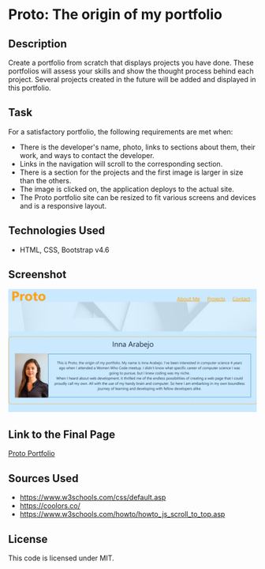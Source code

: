 # Proto: The origin of my portfolio

## Description
Create a portfolio from scratch that displays projects you have done. These portfolios will assess your skills and show the thought process behind each project. Several projects created in the future will be added and displayed in this portfolio.

## Task
For a satisfactory portfolio, the following requirements are met when:
  - There is the developer's name, photo, links to sections about them, their work, and ways to contact the developer.
  - Links in the navigation will scroll to the corresponding section.
  - There is a section for the projects and the first image is larger in size than the others.
  - The image is clicked on, the application deploys to the actual site.
  - The Proto portfolio site can be resized to fit various screens and devices and is a responsive layout.

## Technologies Used
- HTML, CSS, Bootstrap v4.6

## Screenshot
![My creative portfolio](./Assets/images/proto-portfolio-final-page.png)

## Link to the Final Page
[Proto Portfolio](https://inna-arabejo.github.io/creative-portfolio/)

## Sources Used
- https://www.w3schools.com/css/default.asp 
- https://coolors.co/
- https://www.w3schools.com/howto/howto_js_scroll_to_top.asp

## License
This code is licensed under MIT.
